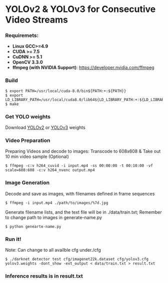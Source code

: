 # YOLOv2 & YOLOv3 for Consecutive Video Streams

### Requiremets: 
* **Linux GCC>=4.9**
* **CUDA >= 7.5**
* **CuDNN >= 5.1**
* **OpenCV 3.3.0**
* **ffmpeg (with NVIDIA Support)**: https://developer.nvidia.com/ffmpeg

### Build
```
$ export PATH=/usr/local/cuda-8.0/bin${PATH:+:${PATH}} 
$ export LD_LIBRARY_PATH=/usr/local/cuda8.0/lib64${LD_LIBRARY_PATH:+:${LD_LIBRARY_PATH}}
$ make
```
### Get YOLO weights
Download [YOLOv2](https://pjreddie.com/media/files/yolov2.weights) or
[YOLOv3](https://pjreddie.com/media/files/yolov3.weights) weights

### Video Preparation
Preparing Videos and decode to images: Transcode to 608x608 & Take out 10 min video sample (Optional)
```
$ ffmpeg -c:v h264_cuvid -i input.mp4 -ss 00:00:00 -t 00:10:00 -vf scale=608:608 -c:v h264_nvenc output.mp4
```

### Image Generation
Decode and save as images, with filenames defined in frame sequences
```
$ ffmpeg -i input.mp4 ./path/to/images/%7d.jpg 
```
Generate filename lists, and the text file will be in ./data/train.txt; Remember to change path to images in generate-name.py
```
$ python genearte-name.py
```

### Run it!
Note: Can change to all availble cfg under./cfg
```
$ ./darknet detector test cfg/imagenet22k.dataset cfg/yolov3.cfg yolov3.weights -dont_show -ext_output < data/train.txt > result.txt
```

### Inference results is in result.txt
